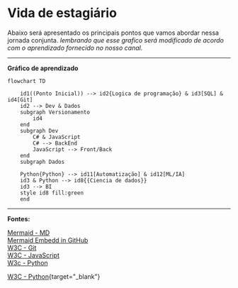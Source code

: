 # Vida de estagiário
Abaixo será apresentado os principais pontos que vamos abordar nessa jornada conjunta. *lembrando que esse grafico será modificado de acordo com o aprendizado fornecido no nosso canal.*

----
**Gráfico de aprendizado**

```mermaid
flowchart TD

    id1((Ponto Inicial)) --> id2{Logica de programação} & id3[SQL] & id4[Git]
    id2 --> Dev & Dados
    subgraph Versionamento
        id4
    end
    subgraph Dev
        C# & JavaScript
        C# --> BackEnd
        JavaScript --> Front/Back
    end
    subgraph Dados

    Python{Python} --> id11[Automatização] & id12[ML/IA]
    id3 & Python --> id8{{Ciencia de dados}} 
    id3 --> BI
    style id8 fill:green
    end
```

----
**Fontes:**

<a target="_blank" href="https://mermaid.js.org/syntax/flowchart.html"  >Mermaid - MD</a> <br/>
<a target="_blank" href="https://www.youtube.com/watch?v=_yBXhKfqDRI" >Mermaid Embedd in GitHub</a> <br/>
<a target="_blank" href="https://www.w3schools.com/git/default.asp?remote=github" >W3C - Git</a> <br/>
<a target="_blank" href="https://www.w3schools.com/js/default.asp" >W3C - JavaScript</a> <br/>
<a target="_blank" href="https://www.w3schools.com/python/default.asp" >W3c - Python</a> <br/>

[W3C - Python](https://www.w3schools.com/python/default.asp){target="_blank"}
